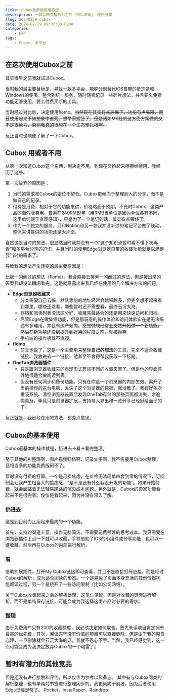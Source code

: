 ```yaml
---
title: Cubox免费版使用感想
description: 一款以网页解析为主的「稍后阅读」 使用分享
slug: 20240229-cubox
date: 2024-02-29 09:37:00+0900
categories:
    - EXP
tags:
    - Cubox, 多平台
---
```



## 在这次使用Cubox之前

其实很早之前我就试过Cubox。

当时我的最主要目标是，寻找一款多平台，能够分别替代iOS自带的备忘录和Windows的便笺，整合到统一服务，随时随机记录一些碎片想法，并且要么免费功能足够使用，要么付费买断的工具。

当时经过对比后，决定使用flomo。~~当然现在其实有点后悔了，功能有点局限，而且使用起来不如想象中直观。想举家搬迁了。但是诸如MS社的这方面方案做的又不是很给力，否则我真的很想在一个生态里扎根啊。~~

反正当时也顺便了解了一下Cubox。

## Cubox 用或者不用

从第一次知道Cubox这个东西，到决定不用，到现在又捡起来擦擦继续用，我经历了这些。

第一次放弃的原因是：

1. 当时的需求和Cubox的定位不契合。Cubox更倾向于整理别人的分享，而不是做自己的记录。
2. 付费是月费，相对于它的功能来讲，价格略高于预期。不光时Cubox，这类产品的海外版费用，普遍在240RMB/年（用RMB当单位是因为单位各有不同，这里单纯便于直观感知），只是为了一个笔记的话，属实有点奢侈了。
3. 作为一个独立的服务，只和Notion和另一款我并没听过的笔记平台做了联动，整体来讲提供的功能还是太片面。

当然这是当时的想法，很显然当时我并没有一个“这个知识点暂时看不懂下次再看”和多平台分享的迫切。并且当时的使用Edge浏览器自带的收藏功能就足以满足我当时的需求了。

导致我的想法产生转变的最主要原因是：

比起一闪而过的想法（flomo），我会直接去搜索一闪而过的想法，但是搜出来的答案我却没法瞬间看完。这是就暴露出来我已经在使用的几个解决方法的问题。

- **Edge浏览器收藏夹**
  - 分类需要自己去搞，默认添加的地址经常会越积越多，但完全想不起来看到哪里，哪些还没看，哪些暂时还不需要看，最终石沉大海。
  - 存档和阅读列表没法区分好，收藏夹最适合的还是用来快速访问和归档。
  - 尽管Edge在做集锦功能，但是那玩意的操作体验和访问体验实在是无法描述有多难用。并且有流产倾向。~~感觉微软经常会突然开始做一个新功能，然后在新功能还没到提升到好用的程度之前，就被抛弃~~
  - 手机端的操作极其不直观。
- **flomo**
  - 前文也说了，这是一个主要用来整理**自己的想法**的工具，完全不适合收藏链接。我放进去一个链接，他甚至不舍得帮我获取一下标题。
- **OneTab浏览器插件**
  - 只是跟浏览器收藏夹的表现形式有些不同的收藏夹罢了。但是他的界面意外地很适合做阅读列表。
  - 但没有任何同步和备份功能。只有在你这一个浏览器的内部生效。离开了当前操作的这台电脑，丢失了这个浏览器的数据，就消散了。我有好多次重装系统、清空浏览器设置后发现OneTab存储的那些页面都消失，才追悔莫及。毕竟只是浏览器扩展，支持导入导出和一览分享已经挺给面子的了。

反正就是，我已经在用的方法，都差点意思。

## Cubox的基本使用

Cubox最基本的操作就是，扔进去→看→看完整理。

至于其他的AI整理啊，图片视频归档啊，记录文字啊，我不需要用Cubox整理，且相当多的功能免费版用不了。

暂时没有付费的打算。一个是月费焦虑，在价格无法简单四舍到零的情况下，订阅制会让我产生相当大的焦虑感，“是不是还有什么我没开发的功能”。如果开始付费，就会面临着无法轻易跑路的沉没成本问题。另外就是，Cubox的搬家功能看起来不是很完善。仅仅是看起来，因为并没有深入了解。


### 扔进去

这是到目前为止用起来最爽的一个功能。

首先，支持的渠道丰富。操作无脑简洁，不需要花费额外的思考成本。我只需要在浏览器插件上点一下就可以收藏，手机借助了iOS的小组件或分享功能，也可以一键收藏。然后再在Cubox的内部进行解析。


### 看


借助扩展插件，打开My Cubox链接即可查看，并且不是直接打开链接，而是经过Cubox的解析，成为适合阅读的形态。一个是避免了页面本身充满的其他情报扰乱阅读过程，另一个是绕开了一些访问限制（比如公司网络）。

关于Cubox收集起来之后的解析处理，这见仁见智，但是对收藏的页面进行解析，而不是单纯保存链接，可能会成为我选择这类产品时必要的需求。

### 整理

由于免费用户只有200的收藏额度，我必须决定如何取舍。首先未读项目肯定拥有最高的优先级。其次，阅读完毕没有价值的项目可以直接删除，但是由于我的囤货心理，一旦删除就会石沉大海的话，我就不忍心下手。当然，我已经感觉到，这一点可能会成为我决定放弃Cubox的一个暗雷了。

## 暂时有潜力的其他竞品

但是还没有进行接触和评估，所以仅作为参考以及备忘。
其中有与Cubox同类的解析整理，也有单纯对书签进行整理同步的。我更倾向于前者，因为后者使用Edge已经足够了。
Pocket，InstaPaper，Raindrop
